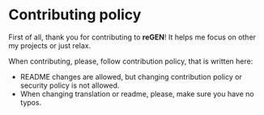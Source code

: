 # Contributing policy

First of all, thank you for contributing to **reGEN**! It helps me focus on other my projects or just relax.

When contributing, please, follow contribution policy, that is written here:

- README changes are allowed, but changing contribution policy or security policy is not allowed.
- When changing translation or readme, please, make sure you have no typos.
